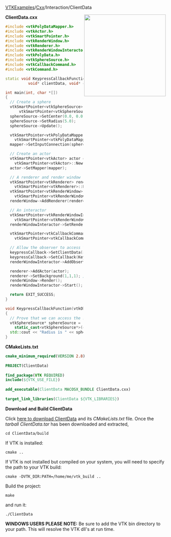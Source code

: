 [VTKExamples](/home/)/[Cxx](/Cxx)/Interaction/ClientData

<img align="right" src="https://github.com/lorensen/VTKExamples/blob/gh-pages/Testing/Baseline/Interaction/TestClientData.png?raw=true" width="256" />

**ClientData.cxx**
```c++
#include <vtkPolyDataMapper.h>
#include <vtkActor.h>
#include <vtkSmartPointer.h>
#include <vtkRenderWindow.h>
#include <vtkRenderer.h>
#include <vtkRenderWindowInteractor.h>
#include <vtkPolyData.h>
#include <vtkSphereSource.h>
#include <vtkCallbackCommand.h>
#include <vtkCommand.h>

static void KeypressCallbackFunction ( vtkObject* caller, long unsigned int eventId,
          void* clientData, void* callData );

int main(int, char *[])
{
  // Create a sphere
  vtkSmartPointer<vtkSphereSource> sphereSource =
      vtkSmartPointer<vtkSphereSource>::New();
  sphereSource->SetCenter(0.0, 0.0, 0.0);
  sphereSource->SetRadius(5.0);
  sphereSource->Update();

  vtkSmartPointer<vtkPolyDataMapper> mapper =
    vtkSmartPointer<vtkPolyDataMapper>::New();
  mapper->SetInputConnection(sphereSource->GetOutputPort());

  // Create an actor
  vtkSmartPointer<vtkActor> actor =
    vtkSmartPointer<vtkActor>::New();
  actor->SetMapper(mapper);

  // A renderer and render window
  vtkSmartPointer<vtkRenderer> renderer =
    vtkSmartPointer<vtkRenderer>::New();
  vtkSmartPointer<vtkRenderWindow> renderWindow =
    vtkSmartPointer<vtkRenderWindow>::New();
  renderWindow->AddRenderer(renderer);

  // An interactor
  vtkSmartPointer<vtkRenderWindowInteractor> renderWindowInteractor =
    vtkSmartPointer<vtkRenderWindowInteractor>::New();
  renderWindowInteractor->SetRenderWindow(renderWindow);

  vtkSmartPointer<vtkCallbackCommand> keypressCallback =
    vtkSmartPointer<vtkCallbackCommand>::New();

  // Allow the observer to access the sphereSource
  keypressCallback->SetClientData(sphereSource);
  keypressCallback->SetCallback(KeypressCallbackFunction );
  renderWindowInteractor->AddObserver(vtkCommand::KeyPressEvent, keypressCallback);

  renderer->AddActor(actor);
  renderer->SetBackground(1,1,1); // Background color white
  renderWindow->Render();
  renderWindowInteractor->Start();

  return EXIT_SUCCESS;
}

void KeypressCallbackFunction(vtkObject*, long unsigned int vtkNotUsed(eventId), void* clientData, void* vtkNotUsed(callData) )
{
  // Prove that we can access the sphere source
  vtkSphereSource* sphereSource =
    static_cast<vtkSphereSource*>(clientData);
  std::cout << "Radius is " << sphereSource->GetRadius() << std::endl;
}
```
**CMakeLists.txt**
```cmake
cmake_minimum_required(VERSION 2.8)
 
PROJECT(ClientData)
 
find_package(VTK REQUIRED)
include(${VTK_USE_FILE})
 
add_executable(ClientData MACOSX_BUNDLE ClientData.cxx)
 
target_link_libraries(ClientData ${VTK_LIBRARIES})
```

**Download and Build ClientData**

Click [here to download ClientData](https://github.com/lorensen/VTKWikiExamplesTarballs/raw/master/ClientData.tar) and its *CMakeLists.txt* file.
Once the *tarball ClientData.tar* has been downloaded and extracted,
```
cd ClientData/build 
```
If VTK is installed:
```
cmake ..
```
If VTK is not installed but compiled on your system, you will need to specify the path to your VTK build:
```
cmake -DVTK_DIR:PATH=/home/me/vtk_build ..
```
Build the project:
```
make
```
and run it:
```
./ClientData
```
**WINDOWS USERS PLEASE NOTE:** Be sure to add the VTK bin directory to your path. This will resolve the VTK dll's at run time.

